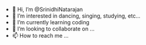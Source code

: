 - 👋 Hi, I’m @SrinidhiNatarajan
- 👀 I’m interested in dancing, singing, studying, etc...
- 🌱 I’m currently learning coding
- 💞️ I’m looking to collaborate on ...
- 📫 How to reach me ...

<!---
SrinidhiNatarajan/SrinidhiNatarajan is a ✨ special ✨ repository because its `README.md` (this file) appears on your GitHub profile.
You can click the Preview link to take a look at your changes.
--->
